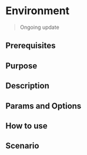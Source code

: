 # Environment

> Ongoing update

## Prerequisites

## Purpose

## Description

## Params and Options

## How to use

## Scenario